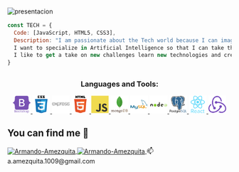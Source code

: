 ###
![presentacion](https://user-images.githubusercontent.com/70670702/150272483-e1780948-db6e-43d3-a95a-eb6b2f885c26.png)

```js
const TECH = {
  Code: [JavaScript, HTML5, CSS3],
  Description: "I am passionate about the Tech world because I can imagine and create anything. 
  I want to specialize in Artificial Intelligence so that I can take those ideas to another level and create the future. 
  I like to get a take on new challenges learn new technologies and create personal projects."
}
```
## <h3 align="center">Languages and Tools:</h3>
<p align="center"> <a href="https://getbootstrap.com" target="_blank" rel="noreferrer"> 
  <img src="https://raw.githubusercontent.com/devicons/devicon/master/icons/bootstrap/bootstrap-plain-wordmark.svg" alt="bootstrap" width="40" height="40" /> 
  <a href="https://www.w3schools.com/css/" target="_blank" rel="noreferrer"> 
    <img src="https://raw.githubusercontent.com/devicons/devicon/master/icons/css3/css3-original-wordmark.svg" alt="css3" width="40" height="40" /> 
  </a>
  <a href="https://expressjs.com" target="_blank" rel="noreferrer"> 
    <img src="https://raw.githubusercontent.com/devicons/devicon/master/icons/express/express-original-wordmark.svg" alt="express" width="40" height="40"/> 
  </a> 
  <a href="https://www.w3.org/html/" target="_blank" rel="noreferrer"> 
    <img src="https://raw.githubusercontent.com/devicons/devicon/master/icons/html5/html5-original-wordmark.svg" alt="html5" width="40" height="40"/> 
  </a> 
  <a href="https://developer.mozilla.org/en-US/docs/Web/JavaScript" target="_blank" rel="noreferrer"> 
    <img src="https://raw.githubusercontent.com/devicons/devicon/master/icons/javascript/javascript-original.svg" alt="javascript" width="40" height="40"/>
  </a>
  <a href="https://www.mongodb.com/" target="_blank" rel="noreferrer"> 
    <img src="https://raw.githubusercontent.com/devicons/devicon/master/icons/mongodb/mongodb-original-wordmark.svg" alt="mongodb" width="40" height="40"/> 
  </a> 
  <a href="https://www.mysql.com/" target="_blank" rel="noreferrer"> 
    <img src="https://raw.githubusercontent.com/devicons/devicon/master/icons/mysql/mysql-original-wordmark.svg" alt="mysql" width="40" height="40"/>
  </a> 
  <a href="https://nodejs.org" target="_blank" rel="noreferrer"> 
    <img src="https://raw.githubusercontent.com/devicons/devicon/master/icons/nodejs/nodejs-original-wordmark.svg" alt="nodejs" width="40" height="40"/>
  </a>
  <a href="https://www.postgresql.org" target="_blank" rel="noreferrer">
    <img src="https://raw.githubusercontent.com/devicons/devicon/master/icons/postgresql/postgresql-original-wordmark.svg" alt="postgresql" width="40" height="40"/> 
  </a>
  <a href="https://reactjs.org/" target="_blank" rel="noreferrer">
    <img src="https://raw.githubusercontent.com/devicons/devicon/master/icons/react/react-original-wordmark.svg" alt="react" width="40" height="40"/> 
  </a>
  <a href="https://redux.js.org" target="_blank" rel="noreferrer"> 
    <img src="https://raw.githubusercontent.com/devicons/devicon/master/icons/redux/redux-original.svg" alt="redux" width="40" height="40"/>
  </a>
</p>

## You can find me 👀
<a href='https://www.linkedin.com/in/armando-amezquita-molina/'>
  <img align='center' alt='Armando-Amezquita' src='https://user-images.githubusercontent.com/70670702/150274587-261c28cc-1eb9-4e78-be47-dea098c9e927.png' />
</a>
<a href='mailto:a.amezquita.1009@gmail.com'>
  <img align='center' alt='Armando-Amezquita' src='https://user-images.githubusercontent.com/70670702/150276520-5a617f7d-403a-46dc-89ce-e54be6fa7e5d.png' />
</a>
📫 a.amezquita.1009@gmail.com




